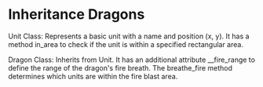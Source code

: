 # Inheritance Dragons

Unit Class: Represents a basic unit with a name and position (x, y). It has a method in_area to check if the unit is within a specified rectangular area.

Dragon Class: Inherits from Unit. It has an additional attribute \_\_fire_range to define the range of the dragon's fire breath. The breathe_fire method determines which units are within the fire blast area.
